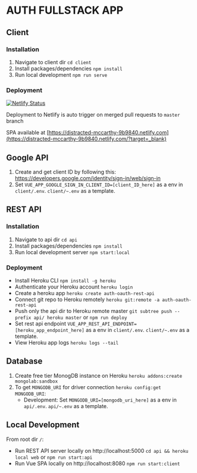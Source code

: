 # AUTH FULLSTACK APP

## Client

### Installation
1. Navigate to client dir `cd client`
2. Install packages/dependencies `npm install`
3. Run local development `npm run serve`

### Deployment

[![Netlify Status](https://api.netlify.com/api/v1/badges/77178fbf-6a4c-41d6-89fe-ca4dc4b177fc/deploy-status)](https://app.netlify.com/sites/distracted-mccarthy-9b9840/deploys)

Deployment to Netlify is auto trigger on merged pull requests to `master` branch

SPA available at [https://distracted-mccarthy-9b9840.netlify.com](https://distracted-mccarthy-9b9840.netlify.com/?target=_blank)


## Google API
1. Create and get client ID by following this: https://developers.google.com/identity/sign-in/web/sign-in
2. Set `VUE_APP_GOOGLE_SIGN_IN_CLIENT_ID=[client_ID_here]` as a env in `client/.env`. `client/~.env` as a template.

## REST API

### Installation
1. Navigate to api dir `cd api`
2. Install packages/dependencies `npm install`
3. Run local development server `npm start:local`

### Deployment
- Install Heroku CLI `npm install -g heroku`
- Authenticate your Heroku account `heroku login`
- Create a heroku app `heroku create auth-oauth-rest-api`
- Connect git repo to Heroku remotely `heroku git:remote -a auth-oauth-rest-api`
- Push only the api dir to Heroku remote master `git subtree push --prefix api/ heroku master` or `npm run deploy`
- Set rest api endpoint `VUE_APP_REST_API_ENDPOINT=[heroku_app_endpoint_here]` as a env in `client/.env`. `client/~.env` as a template.
- View Heroku app logs `heroku logs --tail`

## Database
1. Create free tier MonogDB instance on Heroku `heroku addons:create mongolab:sandbox`
2. To get `MONGODB_URI` for driver connection `heroku config:get MONGODB_URI`:
    - Development: Set `MONGODB_URI=[mongodb_uri_here]` as a env in `api/.env`. `api/~.env` as a template.

## Local Development
From root dir `/`:
- Run REST API server locally on http://localhost:5000 `cd api && heroku local web` or `npm run start:api`
- Run Vue SPA locally on http://localhost:8080 `npm run start:client`
